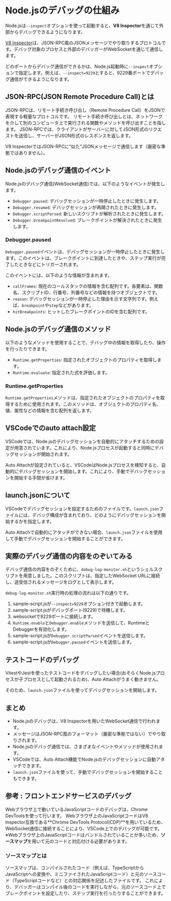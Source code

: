 # Node.jsのデバッグの仕組み

Node.jsは`--inspect`オプションを使って起動すると、**V8 Inspector**を通じて外部からデバッグできるようになります。

[V8 Inspector](https://v8.dev/docs/inspector)は、JSON-RPC風のJSONメッセージでやり取りするプロトコルです。デバッグ対象のプロセスと外部のデバッガーがWebSocketを通じて通信します。

どのポートからデバッグ通信ができるかは、Node.js起動時に`--inspect`オプションで指定します。例えば、`--inspect=9229`とすると、9229番ポートでデバッグ通信ができるようになります。

## JSON-RPC(JSON Remote Procedure Call)とは

JSON-RPCは、リモート手続き呼び出し（Remote Procedure Call）をJSONで表現する軽量なプロトコルです。
リモート手続き呼び出しとは、ネットワークを介して別のコンピュータ上で実行される関数やメソッドを呼び出すことを指します。
JSON-RPCでは、クライアントがサーバーに対してJSON形式のリクエストを送信し、サーバーがJSON形式のレスポンスを返します。

V8 InspectorではJSON-RPCに“似た”JSONメッセージで通信します（厳密な準拠ではありません）。

## Node.jsのデバッグ通信のイベント

Node.jsのデバッグ通信(WebSocket通信)では、以下のようなイベントが発生します。

- `Debugger.paused`: デバッグセッションが一時停止したときに発生します。
- `Debugger.resumed`: デバッグセッションが再開されたときに発生します。
- `Debugger.scriptParsed`: 新しいスクリプトが解析されたときに発生します。
- `Debugger.breakpointResolved`: ブレークポイントが解決されたときに発生します。

### Debugger.paused

`Debugger.paused`イベントは、デバッグセッションが一時停止したときに発生します。このイベントは、ブレークポイントに到達したときや、ステップ実行が完了したときなどにトリガーされます。

このイベントには、以下のような情報が含まれます。

- `callFrames`: 現在のコールスタックの情報を含む配列です。各要素は、関数名、スクリプトID、行番号、列番号などの情報を持つオブジェクトです。
- `reason`: デバッグセッションが一時停止した理由を示す文字列です。例えば、`breakpoint`や`step`などがあります。
- `hitBreakpoints`: ヒットしたブレークポイントのIDを含む配列です。

## Node.jsのデバッグ通信のメソッド

以下のようなメソッドを使用することで、デバッグ中の情報を取得したり、操作を行ったりできます。

- `Runtime.getProperties`: 指定されたオブジェクトのプロパティを取得します。
- `Runtime.evaluate`: 指定された式を評価します。

### Runtime.getProperties

`Runtime.getProperties`メソッドは、指定されたオブジェクトのプロパティを取得するために使用されます。このメソッドは、オブジェクトのプロパティ名、値、属性などの情報を含む配列を返します。

## VSCodeでのauto attach設定

VSCodeでは、Node.jsのデバッグセッションを自動的にアタッチするための設定が用意されています。これにより、Node.jsプロセスが起動すると同時にデバッグセッションが開始されます。

Auto Attachが設定されていると、VSCodeはNode.jsプロセスを検知すると、自動的にデバッグセッションを開始します。これにより、手動でデバッグセッションを開始する手間が省けます。

## launch.jsonについて

VSCodeでデバッグセッションを設定するためのファイルです。`launch.json`ファイルには、デバッグ構成が含まれており、どのようにデバッグセッションを開始するかを指定します。

Auto Attachで自動的にアタッチができない場合、`launch.json`ファイルを使用して手動でデバッグセッションを開始することができます。

## 実際のデバッグ通信の内容をのぞいてみる

デバッグ通信の内容をのぞくために、`debug-log-monitor.sh`というシェルスクリプトを用意しました。このスクリプトは、指定したWebSocket URLに接続し、送受信されるメッセージをログとして表示します。

`debug-log-monitor.sh`実行時の処理の流れは以下の通りです。

1. sample-script.jsが`--inspect=9229`オプション付きで起動します。
2. sample-script.jsがデバッグポート(9229)で待機します。
3. websocketで9229ポートに接続します。
4. `Runtime.enable`と`Debugger.enable`メソッドを送信して、RuntimeとDebuggerを有効化します。
5. sample-script.jsが`Debugger.scriptParsed`イベントを送信します。
6. sample-script.jsが`Debugger.paused`イベントを送信します。

## テストコードのデバッグ

VitestやJestを使ったテストコードをデバッグしたい場合(おそらくNode.jsプロセスが子プロセスとして起動されるため)、Auto Attachがうまく動きません。

そのため、`launch.json`ファイルを使ってデバッグセッションを開始します。

## まとめ

- Node.jsのデバッグは、V8 Inspectorを用いたWebSocket通信で行われます。
- メッセージはJSON-RPC風のフォーマット（厳密な準拠ではない）でやり取りされます。
- Node.jsのデバッグ通信では、さまざまなイベントやメソッドが使用されます。
- VSCodeでは、Auto Attach機能でNode.jsのデバッグセッションに自動アタッチできます。
- `launch.json`ファイルを使って、手動でデバッグセッションを開始することもできます。

## 参考 : フロントエンドサービスのデバッグ

Webブラウザ上で動いているJavaScriptコードのデバッグは、Chrome DevToolsを使って行います。
Webブラウザ上のJavaScriptコードはV8 Inspector互換である**Chrome DevTools Protocol(CDP)**を用いているため、WebSocket通信に接続することにより、VSCode上でのデバッグが可能です。
※Webブラウザ上のJavaScriptコードはバンドルされていることが多いため、**ソースマップ**を用いて元のコードと対応付ける必要があります。

### ソースマップとは

ソースマップは、コンパイルされたコード（例えば、TypeScriptからJavaScriptへの変換や、ミニファイされたJavaScriptコード）と元のソースコード（TypeScriptコードなど）との対応関係を記述したファイルです。
これにより、デバッガーはコンパイル後のコードを実行しながら、元のソースコード上でブレークポイントを設定したり、ステップ実行を行ったりすることができます。
